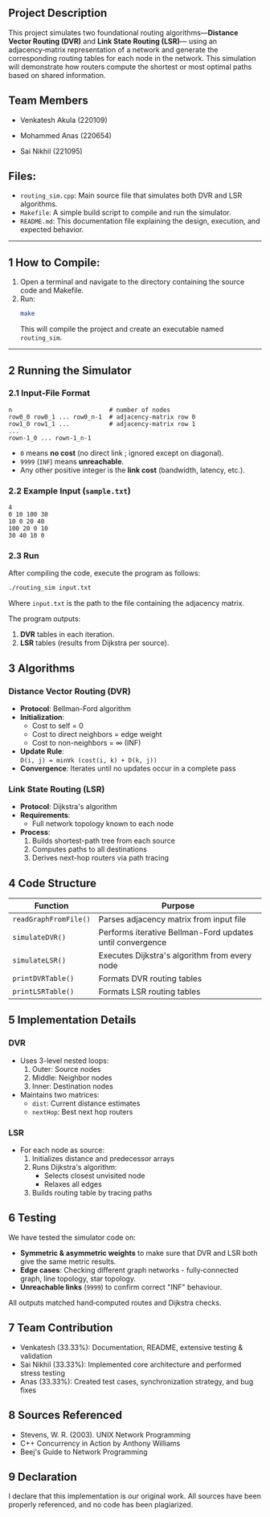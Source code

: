 
## Project Description

This project simulates two foundational routing algorithms—**Distance Vector Routing (DVR)** and **Link State Routing (LSR)**— using an adjacency‑matrix representation of a network and generate the corresponding routing tables for each node in the network. This simulation will demonstrate how routers compute the shortest or most optimal paths based on shared information.  


## Team Members
- Venkatesh Akula (220109)

- Mohammed Anas (220654)

- Sai Nikhil (221095)


## Files:

* `routing_sim.cpp`: Main source file that simulates both DVR and LSR algorithms.
* `Makefile`: A simple build script to compile and run the simulator.
* `README.md`: This documentation file explaining the design, execution, and expected behavior.

---

## 1 How to Compile:

1. Open a terminal and navigate to the directory containing the source code and Makefile.
2. Run:
   ```bash
   make
   ```
   This will compile the project and create an executable named `routing_sim`.

---


## 2  Running the Simulator

### 2.1 Input‑File Format

```
n                           # number of nodes
row0_0 row0_1 ... row0_n-1  # adjacency‑matrix row 0
row1_0 row1_1 ...           # adjacency‑matrix row 1
...
rown-1_0 ... rown-1_n-1
```

* `0` means **no cost** (no direct link ; ignored except on diagonal).
* `9999` (`INF`) means **unreachable**.
* Any other positive integer is the **link cost** (bandwidth, latency, etc.).

### 2.2 Example Input (`sample.txt`)

```
4
0 10 100 30
10 0 20 40
100 20 0 10
30 40 10 0
```

### 2.3 Run

After compiling the code, execute the program as follows:

```bash
./routing_sim input.txt
```

Where `input.txt` is the path to the file containing the adjacency matrix.


The program outputs:
1. **DVR** tables in each iteration.
2. **LSR** tables (results from Dijkstra per source).



## 3 Algorithms

### Distance Vector Routing (DVR)
- **Protocol**: Bellman-Ford algorithm
- **Initialization**:
  - Cost to self = 0
  - Cost to direct neighbors = edge weight
  - Cost to non-neighbors = ∞ (INF)
- **Update Rule**:  
  `D(i, j) = min∀k (cost(i, k) + D(k, j))`
- **Convergence**: Iterates until no updates occur in a complete pass

### Link State Routing (LSR)
- **Protocol**: Dijkstra's algorithm
- **Requirements**:
  - Full network topology known to each node
- **Process**:
  1. Builds shortest-path tree from each source
  2. Computes paths to all destinations
  3. Derives next-hop routers via path tracing

## 4  Code Structure

| Function | Purpose |
|----------|---------|
| `readGraphFromFile()` | Parses adjacency matrix from input file |
| `simulateDVR()` | Performs iterative Bellman-Ford updates until convergence |
| `simulateLSR()` | Executes Dijkstra's algorithm from every node |
| `printDVRTable()` | Formats DVR routing tables |
| `printLSRTable()` | Formats LSR routing tables |

## 5 Implementation Details

### DVR 
- Uses 3-level nested loops:
  1. Outer: Source nodes
  2. Middle: Neighbor nodes
  3. Inner: Destination nodes
- Maintains two matrices:
  - `dist`: Current distance estimates
  - `nextHop`: Best next hop routers

### LSR 
- For each node as source:
  1. Initializes distance and predecessor arrays
  2. Runs Dijkstra's algorithm:
     - Selects closest unvisited node
     - Relaxes all edges
  3. Builds routing table by tracing paths


## 6  Testing

We have tested the simulator code on:

* **Symmetric & asymmetric weights** to make sure that DVR and LSR both give the same metric results.
* **Edge cases**: Checking different graph networks - fully‑connected graph, line topology, star topology.
* **Unreachable links** (`9999`) to confirm correct "INF" behaviour.

All outputs matched hand‑computed routes and Dijkstra checks.

## 7 Team Contribution
- Venkatesh (33.33%): Documentation, README, extensive testing & validation
- Sai Nikhil (33.33%): Implemented core architecture and performed stress testing
- Anas (33.33%): Created test cases, synchronization strategy, and bug fixes

## 8 Sources Referenced
- Stevens, W. R. (2003). UNIX Network Programming
- C++ Concurrency in Action by Anthony Williams
- Beej's Guide to Network Programming

## 9 Declaration
I declare that this implementation is our original work. All sources have been properly referenced, and no code has been plagiarized.
